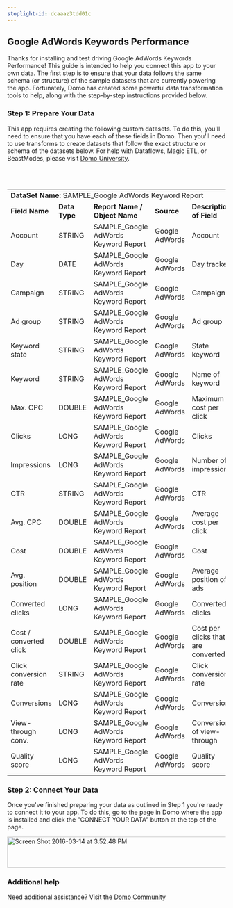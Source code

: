 ```yaml
---
stoplight-id: dcaaaz3tdd01c
---
```


<div class="col-md-12 content-panel">
                <h2>Google AdWords Keywords Performance</h2>
                <p></p><p>Thanks for installing and test driving <span id="title">Google AdWords Keywords Performance</span>! This guide is intended to help you connect this app to your own data. The first step is to ensure that your data follows the same schema (or structure) of the sample datasets that are currently powering the app. Fortunately, Domo has created some powerful data transformation tools to help, along with the step-by-step instructions provided below.</p><div class="doc-row" id="Step%201:%20Identify%20Required%20Data%20Fields"><h3 class="doc-row-title">Step 1: Prepare Your Data</h3><div class="small-pad-bottom"><p>This app requires creating the following custom datasets. To do this, you'll need to ensure that you have each of these fields in Domo. Then you'll need to use transforms to create datasets that follow the exact structure or schema of the datasets below. For help with Dataflows, Magic ETL, or BeastModes, please visit <a href="https://university.domo.com/" target="_blank">Domo University</a>.</p></div>
                <br><br>
                <div id="custom-data-container"><table id="SAMPLE_Google-AdWords-Keyword-Report"><tbody><tr><td colspan="6"><strong>DataSet Name:</strong> <span class="value">SAMPLE_Google AdWords Keyword Report</span></td></tr><!--tr>    <td colspan="6"></td></tr--><tr><td><strong>Field Name</strong></td><td><strong>Data Type</strong></td><td><strong>Report Name / Object Name</strong></td><td><strong>Source </strong></td><td colspan="2"><strong>Description of Field</strong></td></tr><tr><td>Account</td><td>STRING</td><td>SAMPLE_Google AdWords Keyword Report</td><td>Google AdWords</td><td colspan="2">Account</td></tr><tr><td>Day</td><td>DATE</td><td>SAMPLE_Google AdWords Keyword Report</td><td>Google AdWords</td><td colspan="2">Day tracked</td></tr><tr><td>Campaign</td><td>STRING</td><td>SAMPLE_Google AdWords Keyword Report</td><td>Google AdWords</td><td colspan="2">Campaign</td></tr><tr><td>Ad group</td><td>STRING</td><td>SAMPLE_Google AdWords Keyword Report</td><td>Google AdWords</td><td colspan="2">Ad group</td></tr><tr><td>Keyword state</td><td>STRING</td><td>SAMPLE_Google AdWords Keyword Report</td><td>Google AdWords</td><td colspan="2">State keyword</td></tr><tr><td>Keyword</td><td>STRING</td><td>SAMPLE_Google AdWords Keyword Report</td><td>Google AdWords</td><td colspan="2">Name of keyword</td></tr><tr><td>Max. CPC</td><td>DOUBLE</td><td>SAMPLE_Google AdWords Keyword Report</td><td>Google AdWords</td><td colspan="2">Maximum cost per click</td></tr><tr><td>Clicks</td><td>LONG</td><td>SAMPLE_Google AdWords Keyword Report</td><td>Google AdWords</td><td colspan="2">Clicks</td></tr><tr><td>Impressions</td><td>LONG</td><td>SAMPLE_Google AdWords Keyword Report</td><td>Google AdWords</td><td colspan="2">Number of impressions</td></tr><tr><td>CTR</td><td>STRING</td><td>SAMPLE_Google AdWords Keyword Report</td><td>Google AdWords</td><td colspan="2">CTR</td></tr><tr><td>Avg. CPC</td><td>DOUBLE</td><td>SAMPLE_Google AdWords Keyword Report</td><td>Google AdWords</td><td colspan="2">Average cost per click</td></tr><tr><td>Cost</td><td>DOUBLE</td><td>SAMPLE_Google AdWords Keyword Report</td><td>Google AdWords</td><td colspan="2">Cost </td></tr><tr><td>Avg. position</td><td>DOUBLE</td><td>SAMPLE_Google AdWords Keyword Report</td><td>Google AdWords</td><td colspan="2">Average position of ads</td></tr><tr><td>Converted clicks</td><td>LONG</td><td>SAMPLE_Google AdWords Keyword Report</td><td>Google AdWords</td><td colspan="2">Converted clicks</td></tr><tr><td>Cost / converted click</td><td>DOUBLE</td><td>SAMPLE_Google AdWords Keyword Report</td><td>Google AdWords</td><td colspan="2">Cost per clicks that are converted</td></tr><tr><td>Click conversion rate</td><td>STRING</td><td>SAMPLE_Google AdWords Keyword Report</td><td>Google AdWords</td><td colspan="2">Click conversion rate</td></tr><tr><td>Conversions</td><td>LONG</td><td>SAMPLE_Google AdWords Keyword Report</td><td>Google AdWords</td><td colspan="2">Conversions</td></tr><tr><td>View-through conv.</td><td>LONG</td><td>SAMPLE_Google AdWords Keyword Report</td><td>Google AdWords</td><td colspan="2">Conversion of view-through</td></tr><tr><td>Quality score</td><td>LONG</td><td>SAMPLE_Google AdWords Keyword Report</td><td>Google AdWords</td><td colspan="2">Quality score</td></tr></tbody></table><div class="doc-row medium-pad-top">
                <h3 class="doc-row-title">Step 2: Connect Your Data</h3>
                <div class="small-pad-bottom">
                    <p>Once you've finished preparing your data as outlined in Step 1 you're ready to connect it to your app. To do this, go to the page in Domo where the app is installed and click the "CONNECT YOUR DATA" button at the top of the page.</p>
                    <p class="small-pad">
                    <img class="alignnone size-full wp-image-1207" src="https://s3.amazonaws.com/development.domo.com/wp-content/uploads/2016/03/14155707/Screen-Shot-2016-03-14-at-3.52.48-PM1.png" alt="Screen Shot 2016-03-14 at 3.52.48 PM" width="1158" height="71">
                    </p>
                    <div id="ooyalaplayer-IyYTc1MjE61NwLdtrxXvZuhH-dSGbWnR" class="ooyalaplayer"></div>
                    <script>
                        OO.ready(function() {
                            OO.Player.create("ooyalaplayer-IyYTc1MjE61NwLdtrxXvZuhH-dSGbWnR", "IyYTc1MjE61NwLdtrxXvZuhH-dSGbWnR", {
                                height: 380
                            });
                        });
                    </script>
                </div>
                <h3 class="doc-row-title">Additional help</h3>
                <div class="small-pad-bottom">
                    <p>Need additional assistance? Visit the <a href="https://dojo.domo.com">Domo Community</a></p>
                </div>
            </div></div></div><p></p>            </div>
